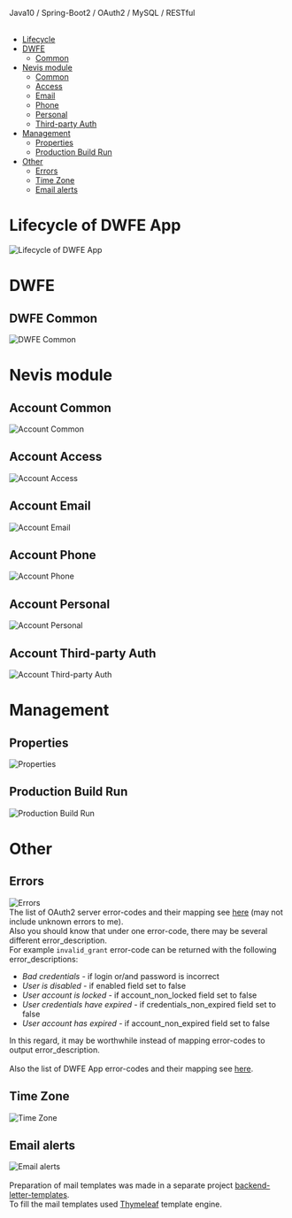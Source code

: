Java10 / Spring-Boot2 / OAuth2 / MySQL / RESTful 
<br><br>

  * [Lifecycle](#lifecycle-of-dwfe-app)
  * [DWFE](#dwfe)
    * [Common](#dwfe-common)
  * [Nevis module](#nevis-module)
    * [Common](#account-common)
    * [Access](#account-access)
    * [Email](#account-email)
    * [Phone](#account-phone)
    * [Personal](#account-personal)
    * [Third-party Auth](#account-third-party-auth)
  * [Management](#management)
    * [Properties](#properties)
    * [Production Build Run](#production-build-run)
  * [Other](#other)
    * [Errors](#errors)
    * [Time Zone](#time-zone)
    * [Email alerts](#email-alerts)
  
# Lifecycle of DWFE App
![Lifecycle of DWFE App](./assets/img-readme/lifecycle-of-dwfe-app.png)

# DWFE
## DWFE Common
![DWFE Common](./assets/img-readme/dwfe-common.png)

# Nevis module
## Account Common
![Account Common](./assets/img-readme/account-common.png)
## Account Access
![Account Access](./assets/img-readme/account-access.png)
## Account Email
![Account Email](./assets/img-readme/account-email.png)
## Account Phone
![Account Phone](./assets/img-readme/account-phone.png)
## Account Personal
![Account Personal](./assets/img-readme/account-personal.png)
## Account Third-party Auth
![Account Third-party Auth](./assets/img-readme/account-third-party-auth.png)

# Management
## Properties
![Properties](./assets/img-readme/properties.png)
## Production Build Run
![Production Build Run](./assets/img-readme/production-build-run.png)

# Other
## Errors
![Errors](./assets/img-readme/errors.png)
<br>
The list of OAuth2 server error-codes and their mapping see [here](./assets/error-mapping/oauth2-server-error-mapping.js) (may not include unknown errors to me).
<br>
Also you should know that under one error-code, there may be several different error_description.
<br>
For example `invalid_grant` error-code can be returned with the following error_descriptions:<br>
   * *Bad credentials* - if login or/and password is incorrect
   * *User is disabled* - if enabled field set to false
   * *User account is locked* - if account_non_locked field set to false
   * *User credentials have expired* - if credentials_non_expired field set to false
   * *User account has expired* - if account_non_expired field set to false
  
In this regard, it may be worthwhile instead of mapping error-codes to output error_description.
<br><br>
Also the list of DWFE App error-codes and their mapping see [here](./assets/error-mapping/dwfe-app-error-mapping.js).

## Time Zone
![Time Zone](./assets/img-readme/time-zone.png)
## Email alerts
![Email alerts](./assets/img-readme/email-alerts.png)
<br><br>
Preparation of mail templates was made in a separate project [backend-letter-templates](https://gitlab.com/nevis-proj/backend-letter-templates).
<br>
To fill the mail templates used [Thymeleaf](http://www.thymeleaf.org) template engine.

